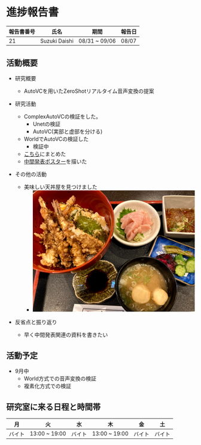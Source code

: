 
# 進捗報告書

報告書番号 | 氏名   | 期間         | 報告日
----- | ---- | ---------- | ---
21    | Suzuki Daishi | 08/31 ~ 09/06 | 08/07

## 活動概要

- 研究概要
  - AutoVCを用いたZeroShotリアルタイム音声変換の提案

- 研究活動
  - ComplexAutoVCの検証をした。
    - Unetの検証
    - AutoVC(実部と虚部を分ける)
  - WorldでAutoVCの検証した
    - 検証中
  - [こちら](https://docs.google.com/presentation/d/1n_scsLlNkSdhbn7VIy0HLBYQi_0DHLCng-TGjra4u-A/edit?usp=sharing)にまとめた
  - [中間発表ポスター](../concept/中間発表ポスター.pdf)を描いた
- その他の活動
  - 美味しい天丼屋を見つけました
    - ![](../images/IMG_1254.jpg)

- 反省点と振り返り
  - 早く中間発表関連の資料を書きたい

## 活動予定

- 9月中
  - World方式での音声変換の検証
  - 複素化方式での検証

## 研究室に来る日程と時間帯

| 月             | 火            | 水            | 木            | 金             | 土
| ------------- | ------------- | ------------- | ------------- | ------------- | -------------
| バイト | 13:00 ~ 19:00 | バイト | 13:00 ~ 19:00 | バイト | バイト